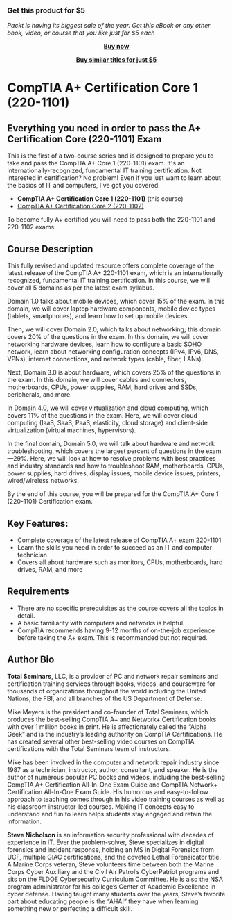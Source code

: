 
### Get this product for $5

<i>Packt is having its biggest sale of the year. Get this eBook or any other book, video, or course that you like just for $5 each</i>


<b><p align='center'>[Buy now](https://packt.link/9781837633142)</p></b>


<b><p align='center'>[Buy similar titles for just $5](https://subscription.packtpub.com/search)</p></b>


# CompTIA A+ Certification Core 1 (220-1101)
## Everything you need in order to pass the A+ Certification Core (220-1101) Exam

This is the first of a two-course series and is designed to prepare you to take and pass the CompTIA A+ Core 1 (220-1101) exam. It's an internationally-recognized, fundamental IT training certification. Not interested in certification? No problem! Even if you just want to learn about the basics of IT and computers, I've got you covered.
 - **CompTIA A+ Certification Core 1 (220-1101)** (this course)
- [CompTIA A+ Certification Core 2 (220-1102)]( https://github.com/PacktPublishing/CompTIA-A-Certification-Core-2-220-1102-)

To become fully A+ certified you will need to pass both the 220-1101 and 220-1102 exams.

## Course Description
This fully revised and updated resource offers complete coverage of the latest release of the CompTIA A+ 220-1101 exam, which is an internationally recognized, fundamental IT training certification. In this course, we will cover all 5 domains as per the latest exam syllabus.

Domain 1.0 talks about mobile devices, which cover 15% of the exam. In this domain, we will cover laptop hardware components, mobile device types (tablets, smartphones), and learn how to set up mobile devices.

Then, we will cover Domain 2.0, which talks about networking; this domain covers 20% of the questions in the exam. In this domain, we will cover networking hardware devices, learn how to configure a basic SOHO network, learn about networking configuration concepts (IPv4, IPv6, DNS, VPNs), internet connections, and network types (cable, fiber, LANs).

Next, Domain 3.0 is about hardware, which covers 25% of the questions in the exam. In this domain, we will cover cables and connectors, motherboards, CPUs, power supplies, RAM, hard drives and SSDs, peripherals, and more.

In Domain 4.0, we will cover virtualization and cloud computing, which covers 11% of the questions in the exam. Here, we will cover cloud computing (IaaS, SaaS, PaaS, elasticity, cloud storage) and client-side virtualization (virtual machines, hypervisors).

In the final domain, Domain 5.0, we will talk about hardware and network troubleshooting, which covers the largest percent of questions in the exam—29%. Here, we will look at how to resolve problems with best practices and industry standards and how to troubleshoot RAM, motherboards, CPUs, power supplies, hard drives, display issues, mobile device issues, printers, wired/wireless networks.

By the end of this course, you will be prepared for the CompTIA A+ Core 1 (220-1101) Certification exam.

## Key Features:	
 - Complete coverage of the latest release of CompTIA A+ exam 220-1101
 - Learn the skills you need in order to succeed as an IT and computer technician
 - Covers all about hardware such as monitors, CPUs, motherboards, hard drives, RAM, and more

## Requirements
 - There are no specific prerequisites as the course covers all the topics in detail.
 - A basic familiarity with computers and networks is helpful.
 - CompTIA recommends having 9-12 months of on-the-job experience before taking the A+ exam. This is recommended but not required.


## Author Bio
**Total Seminars**, LLC, is a provider of PC and network repair seminars and certification training services through books, videos, and courseware for thousands of organizations throughout the world including the United Nations, the FBI, and all branches of the US Department of Defense.

Mike Meyers is the president and co-founder of Total Seminars, which produces the best-selling CompTIA A+ and Network+ Certification books with over 1 million books in print. He is affectionately called the “Alpha Geek” and is the industry’s leading authority on CompTIA Certifications. He has created several other best-selling video courses on CompTIA certifications with the Total Seminars team of instructors.

Mike has been involved in the computer and network repair industry since 1987 as a technician, instructor, author, consultant, and speaker. He is the author of numerous popular PC books and videos, including the best-selling CompTIA A+ Certification All-In-One Exam Guide and CompTIA Network+ Certification All-In-One Exam Guide. His humorous and easy-to-follow approach to teaching comes through in his video training courses as well as his classroom instructor-led courses. Making IT concepts easy to understand and fun to learn helps students stay engaged and retain the information.

**Steve Nicholson** is an information security professional with decades of experience in IT. Ever the problem-solver, Steve specializes in digital forensics and incident response, holding an MS in Digital Forensics from UCF, multiple GIAC certifications, and the coveted Lethal Forensicator title. A Marine Corps veteran, Steve volunteers time between both the Marine Corps Cyber Auxiliary and the Civil Air Patrol’s CyberPatriot programs and sits on the FLDOE Cybersecurity Curriculum Committee. He is also the NSA program administrator for his college’s Center of Academic Excellence in cyber defense. Having taught many students over the years, Steve’s favorite part about educating people is the “AHA!” they have when learning something new or perfecting a difficult skill.
